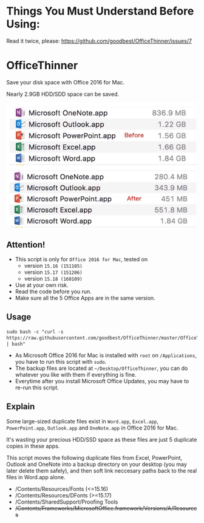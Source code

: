 # Things You Must Understand Before Using:
Read it twice, please:
https://github.com/goodbest/OfficeThinner/issues/7

# OfficeThinner
Save your disk space with Office 2016 for Mac.

Nearly 2.9GB HDD/SDD space can be saved.

![compare](fig_compare.jpg)

## Attention!
- This script is only for `Office 2016 for Mac`, tested on 
  - version `15.16 (151105)`
  - version `15.17 (151206)`
  - version `15.18 (160109)`
- Use at your own risk.
- Read the code before you run.
- Make sure all the 5 Office Apps are in the same version.

## Usage
```
sudo bash -c "curl -s https://raw.githubusercontent.com/goodbest/OfficeThinner/master/OfficeThinner.sh | bash"
```
- As Microsoft Office 2016 for Mac is installed with `root` on `/Applications`, you have to run this script with `sudo`.
- The backup files are located at `~/Desktop/OfficeThinner`, you can do whatever you like with them if everything is fine.
- Everytime after you install Microsoft Office Updates, you may have to re-run this script. 

## Explain
Some large-sized duplicate files exist in `Word.app`, `Excel.app`, `PowerPoint.app`, `Outlook.app` and `OneNote.app` in Office 2016 for Mac.

It's wasting your precious HDD/SSD space as these files are just 5 duplicate copies in these apps.

This script moves the following duplicate files from Excel, PowerPoint, Outlook and OneNote into a backup directory on your desktop (you may later delete them safely), and then soft link neccesary paths back to the real files in Word.app alone.

- /Contents/Resources/Fonts (<=15.16)
- /Contents/Resources/DFonts (>=15.17)
- /Contents/SharedSupport/Proofing Tools
- ~~/Contents/Frameworks/MicrosoftOffice.framework/Versions/A/Resources~~


